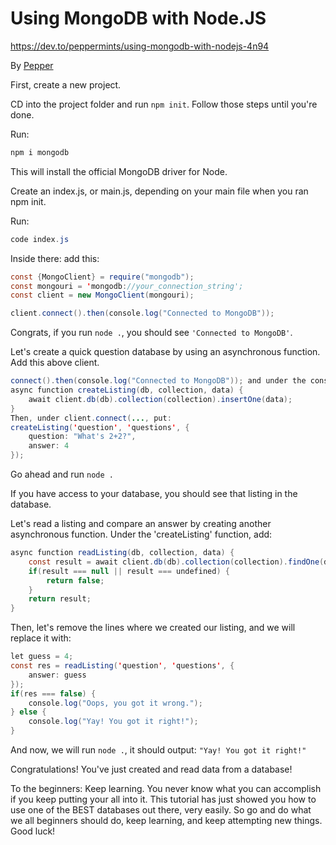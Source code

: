 # Using MongoDB with Node.JS

https://dev.to/peppermints/using-mongodb-with-nodejs-4n94

By [Pepper](https://dev.to/peppermints)

First, create a new project.

CD into the project folder and run `npm init`. Follow those steps until you're done.

Run: 
```java
npm i mongodb
```

This will install the official MongoDB driver for Node.

Create an index.js, or main.js, depending on your main file when you ran npm init.

Run: 
```java
code index.js
```

Inside there: add this:
```java
const {MongoClient} = require("mongodb");
const mongouri = 'mongodb://your_connection_string';
const client = new MongoClient(mongouri);

client.connect().then(console.log("Connected to MongoDB"));
```

Congrats, if you run `node .`, you should see `'Connected to MongoDB'`.

Let's create a quick question database by using an asynchronous function. Add this above client.

```java
connect().then(console.log("Connected to MongoDB")); and under the constants:
async function createListing(db, collection, data) {
    await client.db(db).collection(collection).insertOne(data);
}
Then, under client.connect(..., put:
createListing('question', 'questions', {
    question: "What's 2+2?",
    answer: 4
});
```

Go ahead and run `node .`

If you have access to your database, you should see that listing in the database.

Let's read a listing and compare an answer by creating another asynchronous function. Under the 'createListing' function, add:
```java
async function readListing(db, collection, data) {
    const result = await client.db(db).collection(collection).findOne(data);
    if(result === null || result === undefined) {
        return false;
    }
    return result;
}
```
Then, let's remove the lines where we created our listing, and we will replace it with:
```java
let guess = 4;
const res = readListing('question', 'questions', {
    answer: guess
});
if(res === false) {
    console.log("Oops, you got it wrong.");
} else {
    console.log("Yay! You got it right!");
}
```
And now, we will run `node .`, it should output: `"Yay! You got it right!"`

Congratulations! You've just created and read data from a database!

To the beginners: Keep learning. You never know what you can accomplish if you keep putting your all into it. This tutorial has just showed you how to use one of the BEST databases out there, very easily. So go and do what we all beginners should do, keep learning, and keep attempting new things. Good luck!